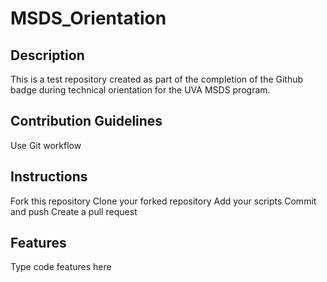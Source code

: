 # MSDS_Orientation
## Description
This is a test repository created as part of the completion of the Github badge during technical orientation for the UVA MSDS program.

## Contribution Guidelines
Use Git workflow

## Instructions
Fork this repository
Clone your forked repository
Add your scripts
Commit and push
Create a pull request

## Features
Type code features here
